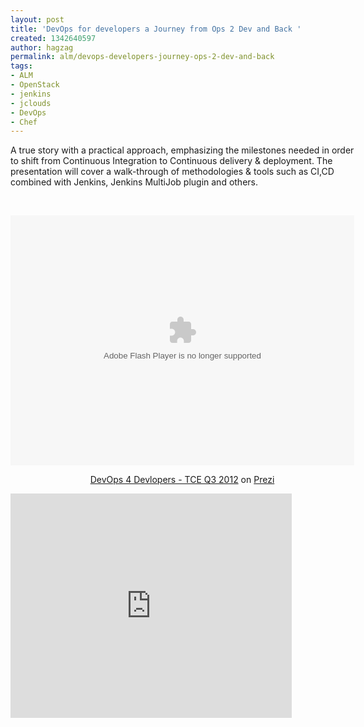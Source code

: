 ```yaml
---
layout: post
title: 'DevOps for developers a Journey from Ops 2 Dev and Back '
created: 1342640597
author: hagzag
permalink: alm/devops-developers-journey-ops-2-dev-and-back
tags:
- ALM
- OpenStack
- jenkins
- jclouds
- DevOps
- Chef
---
```

<div class="prezi-player">
	<p>
		<style media="screen" type="text/css">
.prezi-player { width: 550px; } .prezi-player-links { text-align: center; }		</style>
	</p>
	<p>A true story with a practical approach, emphasizing the milestones needed in order to shift from Continuous Integration to Continuous delivery &amp; deployment. The presentation will cover a walk-through of methodologies &amp; tools such as CI,CD combined with Jenkins, Jenkins MultiJob plugin and others.</p>
	<p>&nbsp;</p>
	<p>
		<style media="screen" type="text/css">
.prezi-player { width: 550px; } .prezi-player-links { text-align: center; }		</style>
		<object classid="clsid:D27CDB6E-AE6D-11cf-96B8-444553540000" height="400" id="prezi_locip5fle8za" name="prezi_locip5fle8za" width="550"><param name="movie" value="http://prezi.com/bin/preziloader.swf" /><param name="allowfullscreen" value="true" /><param name="allowFullScreenInteractive" value="true" /><param name="allowscriptaccess" value="always" /><param name="bgcolor" value="#ffffff" /><param name="flashvars" value="prezi_id=locip5fle8za&amp;lock_to_path=0&amp;color=ffffff&amp;autoplay=no&amp;autohide_ctrls=0" /><embed allowfullscreen="true" allowfullscreeninteractive="true" allowscriptaccess="always" bgcolor="#ffffff" flashvars="prezi_id=locip5fle8za&amp;lock_to_path=0&amp;color=ffffff&amp;autoplay=no&amp;autohide_ctrls=0" height="400" id="preziEmbed_locip5fle8za" name="preziEmbed_locip5fle8za" src="http://prezi.com/bin/preziloader.swf" type="application/x-shockwave-flash" width="550"></embed></object></p>
	<div class="prezi-player-links">
		<p><a href="http://prezi.com/locip5fle8za/devops-4-devlopers-tce-q3-2012/" title="DevOps 4 Devlopers - TCE Q3 2012">DevOps 4 Devlopers - TCE Q3 2012</a> on <a href="http://prezi.com">Prezi</a></p>
	</div>
	<iframe allowfullscreen="" frameborder="0" height="359" src="http://blip.tv/play/grVLg4DsbgA.html?p=1" width="450"></iframe><embed src="http://a.blip.tv/api.swf#grVLg4DsbgA" style="display:none" type="application/x-shockwave-flash"></embed></div>
